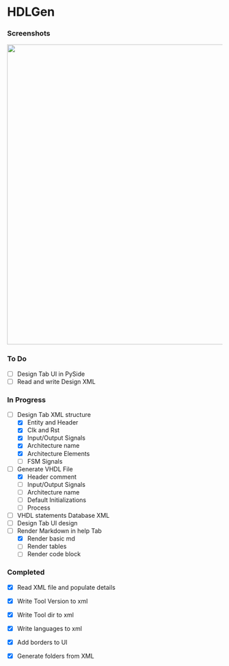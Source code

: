 # HDLGen

### Screenshots
<img src="https://github.com/abishek-bupathi/HDLGen/blob/83c569e9b708c27212a69c125e69bcc74a5cb2ac/Docs/Screenshots/Project%20Manager%20v1.png" width="700"></img>

### To Do

- [ ] Design Tab UI in PySide
- [ ] Read and write Design XML

### In Progress

- [ ] Design Tab XML structure
  - [x] Entity and Header
  - [x] Clk and Rst
  - [x] Input/Output Signals
  - [x] Architecture name
  - [x] Architecture Elements
  - [ ] FSM Signals
- [ ] Generate VHDL File
  - [x] Header comment
  - [ ] Input/Output Signals
  - [ ] Architecture name
  - [ ] Default Initializations
  - [ ] Process
- [ ] VHDL statements Database XML
- [ ] Design Tab UI design
- [ ] Render Markdown in help Tab
  - [x] Render basic md
  - [ ] Render tables
  - [ ] Render code block

### Completed

- [x] Read XML file and populate details
- [x] Write Tool Version to xml
- [x] Write Tool dir to xml
- [x] Write languages to xml 
- [x] Add borders to UI 
- [x] Generate folders from XML 

